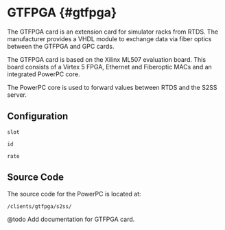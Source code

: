 # GTFPGA {#gtfpga}

The GTFPGA card is an extension card for simulator racks from RTDS.
The manufacturer provides a VHDL module to exchange data via fiber optics between the GTFPGA and GPC cards.

The GTFPGA card is based on the Xilinx ML507 evaluation board.
This board consists of a Virtex 5 FPGA, Ethernet and Fiberoptic MACs and an integrated PowerPC core.

The PowerPC core is used to forward values between RTDS and the S2SS server.

## Configuration

`slot`

`id`

`rate`

## Source Code

The source code for the PowerPC is located at:

	/clients/gtfpga/s2ss/

@todo Add documentation for GTFPGA card.
